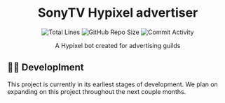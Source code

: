 <h1 align="center">SonyTV Hypixel advertiser</h1>

<p align="center">
<img src="https://img.shields.io/tokei/lines/github/SonyTV-Bryson/hypixel-advertise?color=%23FF9900" alt="Total Lines" />
<img src="https://img.shields.io/github/repo-size/SonyTV-Bryson/hypixel-advertise?color=%23FF9900&logo=GitHub" alt="GitHub Repo Size" />
<img src="https://img.shields.io/github/commit-activity/m/SonyTV-Bryson/hypixel-advertise?color=%23FF9900&logo=GitHub" alt="Commit Activity" />
</p>

<p align="center">A Hypixel bot created for advertising guilds</p>

## 👨‍💻 Developlment

This project is currently in its earliest stages of development. We plan on expanding on this project throughout the next couple months.
